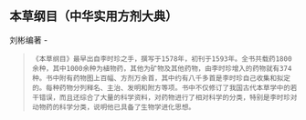 ## 本草纲目（中华实用方剂大典）

刘彬编著  -  

>     《本草纲目》最早出自李时珍之手，撰写于1578年，初刊于1593年。全书共载药1800余种，其中1000余种为植物药，其他为矿物及其他药物，由李时珍增入的药物就有374种。书中附有药物图上百幅、方剂万余首，其中约有八千多首是李时珍自己收集和拟定的。每种药物分列释名、主治、发明和附方等项。书中不仅修订了我国古代本草学中的若干错误，而且还综合了大量的科学资料，对药物进行了相对科学的分类，特别是李时珍对动物药的科学分类，说明他已具备了生物学进化思想。
